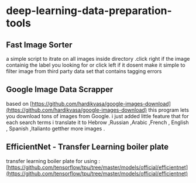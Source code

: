 
# deep-learning-data-preparation-tools

## Fast Image Sorter

a simple script to itrate on all images inside directory .click right if the image containig the label you looking for 
or click left if it dosent make it simple to filter image from third party data set that contains tagging errors 


## Google Image Data Scrapper
based on [https://github.com/hardikvasa/google-images-download](https://github.com/hardikvasa/google-images-download) 
this program lets you download tons of images from Google.
i just added  little feature that for each search terms i  translate it to
Hebrow ,Russian ,Arabic ,French , English , Spanish ,Italianto getther more images .

##  EfficientNet - Transfer Learning  boiler plate 
transfer learning  boiler plate for using :
[https://github.com/tensorflow/tpu/tree/master/models/official/efficientnet](https://github.com/tensorflow/tpu/tree/master/models/official/efficientnet)

